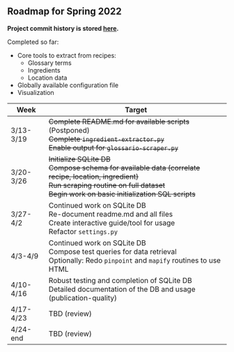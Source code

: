 Roadmap for Spring 2022
----
**Project commit history is stored [here](https://github.com/Jerrybibo/ricette-italiana-scraper/commits/master).**

Completed so far:
* Core tools to extract from recipes:
  * Glossary terms
  * Ingredients
  * Location data
* Globally available configuration file
* Visualization

| Week      | Target                                                                                                                                                                                                                                      |
|-----------|---------------------------------------------------------------------------------------------------------------------------------------------------------------------------------------------------------------------------------------------|
| 3/13-3/19 | <del>Complete README.md for available scripts</del> (Postponed)<br/><del>Complete `ingredient-extractor.py`</del><br/><del>Enable output for `glossario-scraper.py`</del>                                                                   |
| 3/20-3/26 | <del>Initialize SQLite DB</del><br/><del>Compose schema for available data (correlate recipe, location, ingredient)</del><br/><del>Run scraping routine on full dataset</del><br/><del>Begin work on basic initialization SQL scripts</del> |
| 3/27-4/2  | Continued work on SQLite DB<br/>Re-document readme.md and all files<br/>Create interactive guide/tool for usage<br/>Refactor `settings.py`                                                                                                  |
| 4/3-4/9   | Continued work on SQLite DB<br/>Compose test queries for data retrieval<br/>Optionally: Redo `pinpoint` and `mapify` routines to use HTML                                                                                                   |
| 4/10-4/16 | Robust testing and completion of SQLite DB<br/>Detailed documentation of the DB and usage (publication-quality)                                                                                                                             |
| 4/17-4/23 | TBD (review)                                                                                                                                                                                                                                |
| 4/24-end  | TBD (review)                                                                                                                                                                                                                                |
